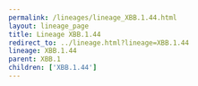 ```yaml
---
permalink: /lineages/lineage_XBB.1.44.html
layout: lineage_page
title: Lineage XBB.1.44
redirect_to: ../lineage.html?lineage=XBB.1.44
lineage: XBB.1.44
parent: XBB.1
children: ['XBB.1.44']
---
```

